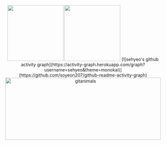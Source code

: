 <div align="center">
  <img src="https://github-readme-stats.vercel.app/api?username=sehyeo&show_icons=true&theme=radical" height="180">
  <img src="https://github-readme-stats.vercel.app/api/top-langs/?username=sehyeo&layout=compact" height="180">
   [![sehyeo's github activity graph](https://activity-graph.herokuapp.com/graph?username=sehyeo&theme=monokai)](https://github.com/soyeon207/github-readme-activity-graph)
  <a href="https://www.gitanimals.org/en_US?utm_medium=image&utm_source=sehyeo&utm_content=farm">
    <a href="https://www.gitanimals.org/">
       <img
         src="https://render.gitanimals.org/guilds/687903413394822973/draw"
         width="500"
         height="200"
         alt="gitanimals"
       />
    </a>
  </a>
</div>
